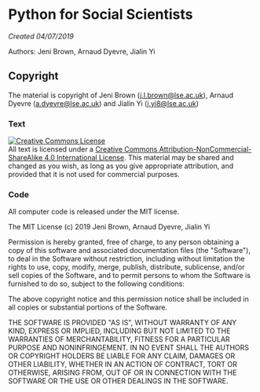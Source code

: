# Python for Social Scientists

*Created 04/07/2019*

Authors: Jeni Brown, Arnaud Dyevre, Jialin Yi


## Copyright

The material is copyright of Jeni Brown (j.l.brown@lse.ac.uk), Arnaud Dyevre (a.dyevre@lse.ac.uk) and Jialin Yi (j.yi8@lse.ac.uk)

### Text

<a rel="license" href="http://creativecommons.org/licenses/by-nc-sa/4.0/"><img alt="Creative Commons License" style="border-width:0" src="https://i.creativecommons.org/l/by-nc-sa/4.0/88x31.png" /></a><br />All text is licensed under a <a rel="license" href="http://creativecommons.org/licenses/by-nc-sa/4.0/">Creative Commons Attribution-NonCommercial-ShareAlike 4.0 International License</a>. This material may be shared and changed as you wish, as long as you give appropriate attribution, and provided that it is not used for commercial purposes.

### Code

All computer code is released under the MIT license.

The MIT License (c) 2019 Jeni Brown, Arnaud Dyevre, Jialin Yi

Permission is hereby granted, free of charge, to any person obtaining a copy of this software and associated documentation files (the "Software"), to deal in the Software without restriction, including without limitation the rights to use, copy, modify, merge, publish, distribute, sublicense, and/or sell copies of the Software, and to permit persons to whom the Software is furnished to do so, subject to the following conditions:

The above copyright notice and this permission notice shall be included in all copies or substantial portions of the Software.

THE SOFTWARE IS PROVIDED "AS IS", WITHOUT WARRANTY OF ANY KIND, EXPRESS OR IMPLIED, INCLUDING BUT NOT LIMITED TO THE WARRANTIES OF MERCHANTABILITY, FITNESS FOR A PARTICULAR PURPOSE AND NONINFRINGEMENT. IN NO EVENT SHALL THE AUTHORS OR COPYRIGHT HOLDERS BE LIABLE FOR ANY CLAIM, DAMAGES OR OTHER LIABILITY, WHETHER IN AN ACTION OF CONTRACT, TORT OR OTHERWISE, ARISING FROM, OUT OF OR IN CONNECTION WITH THE SOFTWARE OR THE USE OR OTHER DEALINGS IN THE SOFTWARE.
